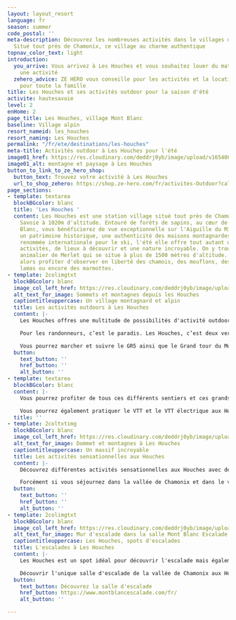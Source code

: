 ```yaml
---
layout: layout_resort
language: fr
season: summer
code_postal: ''
meta-description: Découvrez les nombreuses activités dans le villages des Houches.
  Situé tout près de Chamonix, ce village au charme authentique
topnav_color_text: light
introduction:
  you_arrive: Vous arrivez à Les Houches et vous souhaitez louer du matériel ou trouver
    une activité
  zehero_advice: ZE HERO vous conseille pour les activités et la location des équipements
    pour toute la famille
title: Les Houches et ses activités outdoor pour la saison d'été
activite: hautesavoie
level: 2
enHome: 2
page_title: Les Houches, village Mont Blanc
baseline: Village alpin
resort_nameid: les_houches
resort_naming: Les Houches
permalink: "/fr/ete/destinations/les-houches"
meta-title: Activités outdoor à Les Houches pour l'été
image01_href: https://res.cloudinary.com/deddrj0yb/image/upload/v1654089908/website/resorts/Les%20Houches/guillaume-brocker-wzZLrzLXSzM-unsplash.jpg
image01_alt: montagne et paysage à Les Houches
button_to_link_to_ze_hero_shop:
  button_text: Trouvez votre activité à Les Houches
  url_to_shop_zehero: https://shop.ze-hero.com/fr/activites-Outdoor?calessonstype=all&catypegenderlistsummer=all&calessonsactivitytype=all&start-date=
page_sections:
- template: textarea
  blockBGcolor: blanc
  title: 'Les Houches '
  content: Les Houches est une station village situé tout près de Chamonix, en Haute
    Savoie à 1020m d'altitude. Entouré de forêts de sapins, au cœur de massif du Mont
    Blanc, vous bénéficierez de vue exceptionnelle sur l'Aiguille du Midi. Vous découvrirez
    un patrimoine historique, une authenticité des maisons montagnardes. Avec une
    renommée internationale pour le ski, l'été elle offre tout autant de nombreuses
    activités, de lieux à découvrir et une nature incroyable. On y trouve le parc
    animalier de Merlet qui se situe à plus de 1500 mètres d'altitude. Vous pourrez
    alors profiter d'observer en liberté des chamois, des mouflons, des cerfs, des
    lamas ou encore des marmottes.
- template: 2colimgtxt
  blockBGcolor: blanc
  image_col_left_href: https://res.cloudinary.com/deddrj0yb/image/upload/v1654089961/website/resorts/Les%20Houches/baron-carson-7JWRh8LvPqg-unsplash.jpg
  alt_text_for_image: Sommets et montagnes depuis les Houches
  captiontitleuppercase: Un village montagnard et alpin
  title: Les activités outdoors à Les Houches
  content: |-
    Les Houches offres une multitude de possibilités d'activité outdoor surtout pour les amoureux des montagnes et de la nature. En plein cœur du massif du Mont Blanc, vous découvrirez différents étages alpins entre les forêts, les prairies de pâturages, les étages plus alpins pour vous trouver dans l'étage nival où débutent les glaciers et les sommets les plus hauts d'Europe. Plus calme et reposante que la ville de Chamonix, vous pourrez tout autant profiter d'un choix varié d'activité à faire aux Houches.

    Pour les randonneurs, c’est le paradis. Les Houches, c’est deux versants, ce qui permet de varier les plaisirs et de retrouver également une végétation différente seulement en face de l’autre versant. Vous pourrez parcourir les nombreux sentiers de randonnée, rencontrer la faune sauvage comme dans le parc animalier de Merlier. Mais également une flore incroyable, des lacs et atteindre des sommets. Découvrez le glacier de Bionnassay, prenez le train qui vous amène jusqu’au Nid d’Aigle, là où débute l’ascension des alpinistes pour atteindre le refuge du goûter. Avec un guide et un accompagnateur montagne, vous pourrez profiter de toutes ces connaissances sur l’environnement, sur le milieu naturel ainsi que sur les plus belles randonnées à faire. Vous pourrez alors vous laisser guider à travers les paysages au-dessus du village des Houches. Un lieu unique pour la pratique de la randonnée en montagne.

    Vous pourrez marcher et suivre le GR5 ainsi que le Grand tour du Mont Blanc
  button:
    text_button: ''
    href_button: ''
    alt_button: ''
- template: textarea
  blockBGcolor: blanc
  content: |-
    Vous pourrez profiter de tous ces différents sentiers et ces grands espaces pour enfiler vos chaussures de trail et partir courir depuis Les Houches. Tout comme la randonnée, l'environnement est idéal pour pratiquer le Trail running. Avec les nombreux sentiers, vous pourrez explorer les sommets, les lacs des alentours tel que le sommet de l'Aiguilette des Houches à 2285m d'altitude et ses lacs, le Brévent, mais aussi le Mont Lachat, le désert de Pierre Ronde, le nid d'Aigle.

    Vous pourrez également pratiquer le VTT et le VTT électrique aux Houches. Profitez des 3 pistes de VTT des Houches pour débutant à Expert dans le bike park. Vous trouverez également des modules en bois, des sauts et différents ateliers pour vous initier et progresser dans la descente en VTT. De nombreuses de randonnées et autres itinéraires seront également dédiés à la pratique du VTT notamment à Chamonix, Saint Gervais. Que ce soit sur des parcours enduro, uniquement en descente, pour des randonnées longues vous pourrez pratiquer le VTT dans un cadre idyllique au cœur du massif de Mont Blanc. Pour que toute la famille en profite, vous pouvez également réaliser ces différentes sorties et randonnées avec les VTT électriques.
  title: ''
- template: 2coltxtimg
  blockBGcolor: blanc
  image_col_left_href: https://res.cloudinary.com/deddrj0yb/image/upload/v1654089932/website/resorts/Les%20Houches/clement-pierson-E76rX-_ZLVA-unsplash.jpg
  alt_text_for_image: Dommet et montagnes à Les Houches
  captiontitleuppercase: Un massif incroyable
  title: Les activités sensationnelles aux Houches
  content: |-
    Découvrez différentes activités sensationnelles aux Houches avec déjà le parapente. Vous trouverez de nombreuses compagnies qui offrent la possibilité de voler dans un cadre incroyable avec des vues comme vous n’aurez jamais vu. Volez face au Mont Blanc, à tous les sommets enneigés et les glaciers du massif, depuis différents départs des Houches. Selon les départs, vous pourrez emprunter les remontés mécaniques avec votre moniteur. Vous pourrez décoller depuis Le Merlet, Le Chailloux, L’Aiguilette, du Prarion et bien d'autres.

    Forcément si vous séjournez dans la vallée de Chamonix et dans le village Les Houches, vous vous trouverez dans les spots incontournables pour l'alpinisme. C'est la Mecque de tous les alpinistes, que ce soit pour des débutants, des confirmés ou des experts, on trouve absolument tout dans ce massif du Mont Blanc. Vous pourrez alors vous laisser tenter par une découverte de cette discipline avec des randonnées glaciaires, faire un 1er pas en haute altitude, réaliser votre 1er sommets d'alpiniste, dormez en refuge. Il y existe un panel d'activité à découvrir dans l'alpinisme depuis les Houches et Chamonix. Pour les plus sportif, vous pourrez alors combiner de l'escalade en mixte, réaliser différentes courses, grimper le Mont Blanc, l'Aiguille Verte et bien plus encore.
  button:
    text_button: ''
    href_button: ''
    alt_button: ''
- template: 2colimgtxt
  blockBGcolor: blanc
  image_col_left_href: https://res.cloudinary.com/deddrj0yb/image/upload/v1654064634/website/Mont%20Blanc%20Escalade/PXL_20211228_095628343_dv6ejc.avif
  alt_text_for_image: Mur d'escalade dans la salle Mont Blanc Escalade aux Houches
  captiontitleuppercase: Les Houches, spots d'escalades
  title: L'escalades à Les Houches
  content: |-
    Les Houches est un spot idéal pour découvrir l'escalade mais également pour se perfectionner. Vous pourrez grimper sur un site extérieur d'escalade : Les Chavants. Un lieu parfait pour s'initier à cette activité que ce soit pour les débutants ou pour les enfants.

    Découvrir l'unique salle d'escalade de la vallée de Chamonix aux Houches, Mont Blanc Escalade. La salle d'escalade " Mont Blanc Escalade " est partenaire avec Ze Hero. Vous trouverez 100 voies allant du 4 au 8c, des zones dédiées aux enfants, une salle de pans. En accès libre, vous pourrez également profiter de cours encadré par des professionnelles, des stages mais aussi de cours spécialement dédiés pour les babys, les enfants et les adolescents. Depuis la salle d'escalade, vous pourrez également profiter d'encadrement de canyoning mais aussi de via ferrata avec la location de matériel.
  button:
    text_button: Découvrez la salle d'escalade
    href_button: https://www.montblancescalade.com/fr/
    alt_button: ''

---
```

